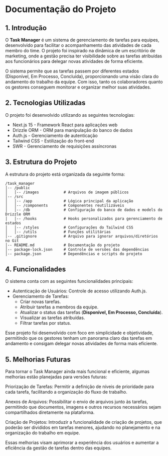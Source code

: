 # Documentação do Projeto


## 1. Introdução

O **Task Manager** é um sistema de gerenciamento de tarefas para equipes, desenvolvido para facilitar o acompanhamento das atividades de cada membro do time. O projeto foi inspirado na dinâmica de um escritório de marketing, onde a gestão precisa ter visibilidade sobre as tarefas atribuídas aos funcionários para delegar novas atividades de forma eficiente.

O sistema permite que as tarefas passem por diferentes estados (Disponível, Em Processo, Concluída), proporcionando uma visão clara do andamento do trabalho da equipe. Com isso, tanto os colaboradores quanto os gestores conseguem monitorar e organizar melhor suas atividades.


## 2. Tecnologias Utilizadas

O projeto foi desenvolvido utilizando as seguintes tecnologias:

- Next.js 15 - Framework React para aplicações web
- Drizzle ORM - ORM para manipulação do banco de dados
- Auth.js - Gerenciamento de autenticação
- Tailwind CSS - Estilização do front-end
- SWR - Gerenciamento de requisições assíncronas


## 3. Estrutura do Projeto

A estrutura do projeto está organizada da seguinte forma:

```
/task_manager
│-- /public
│   │-- /images           # Arquivos de imagem públicos
│-- /src
│   │-- /app              # Lógica principal da aplicação
│   │-- /components       # Componentes reutilizáveis
│   │-- /db               # Configuração do banco de dados e models do Drizzle ORM
│   │-- /hooks            # Hooks personalizados para gerenciamento de estados
│   │-- /styles           # Configurações do Tailwind CSS
│   │-- /utils            # Funções utilitárias
│-- .gitignore            # Arquivo para ignorar arquivos/diretórios no Git
│-- README.md             # Documentação do projeto
│-- package-lock.json     # Controle de versões das dependências
│-- package.json          # Dependências e scripts do projeto
```


## 4. Funcionalidades

O sistema conta com as seguintes funcionalidades principais:

- Autenticação de Usuários: Controle de acesso utilizando Auth.js.
- Gerenciamento de Tarefas:
  - Criar novas tarefas.
  - Atribuir tarefas a membros da equipe.
  - Atualizar o status das tarefas (**Disponível, Em Processo, Concluída**).
  - Visualizar as tarefas atribuídas.
  - Filtrar tarefas por status.

Esse projeto foi desenvolvido com foco em simplicidade e objetividade, permitindo que os gestores tenham um panorama claro das tarefas em andamento e consigam delegar novas atividades de forma mais eficiente.


## 5. Melhorias Futuras

Para tornar o Task Manager ainda mais funcional e eficiente, algumas melhorias estão planejadas para versões futuras:

Priorização de Tarefas: Permitir a definição de níveis de prioridade para cada tarefa, facilitando a organização do fluxo de trabalho.

Anexos de Arquivos: Possibilitar o envio de arquivos junto às tarefas, permitindo que documentos, imagens e outros recursos necessários sejam compartilhados diretamente na plataforma.

Criação de Projetos: Introduzir a funcionalidade de criação de projetos, que poderão ser divididos em tarefas menores, ajudando no planejamento e na organização do trabalho em equipe.

Essas melhorias visam aprimorar a experiência dos usuários e aumentar a eficiência da gestão de tarefas dentro das equipes.

